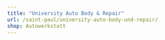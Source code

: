 ```yaml
---
title: "University Auto Body & Repair"
url: /saint-paul/university-auto-body-und-repair/
shop: Autowerkstatt
---
```

